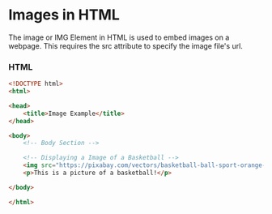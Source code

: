 # Images in HTML

The image or IMG Element in HTML is used to embed images on a webpage. This requires the src attribute to specify the image file's url.

### HTML
```html
<!DOCTYPE html>
<html>

<head>
    <title>Image Example</title>
</head>

<body>
    <!-- Body Section -->

    <!-- Displaying a Image of a Basketball -->
    <img src="https://pixabay.com/vectors/basketball-ball-sport-orange-ball-155997/" alt="Basketball Picture">
    <p>This is a picture of a basketball!</p>

</body>

</html>
